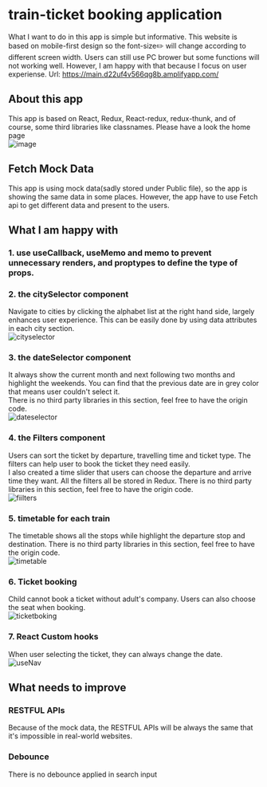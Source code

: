 # train-ticket booking application
What I want to do in this app is simple but informative. This website is based on mobile-first design so the font-size:pencil2: will change according to different screen width. Users can still use PC brower but some functions will not working well. However, I am happy with that because I focus on user experiense.
Url: https://main.d22uf4v566qg8b.amplifyapp.com/
##  About this app
This app is based on React, Redux, React-redux, redux-thunk, and of course, some third libraries like classnames.
Please have a look the home page  
![image](https://user-images.githubusercontent.com/72715709/129852961-29221c59-7125-40e8-9cfa-efbb71e3cee1.png)
## Fetch Mock Data
This app is using mock data(sadly stored under Public file), so the app is showing the same data in some places. However, the app have to use Fetch api to get different data and present to the users.
## What I am happy with 
### 1. use useCallback, useMemo and memo to prevent unnecessary renders, and proptypes to define the type of props.
### 2. the citySelector component  
Navigate to cities by clicking the alphabet list at the right hand side, largely enhances user experience. 
This can be easily done by using data attributes in each city section.  
![cityselector](https://user-images.githubusercontent.com/72715709/129853368-d3a96e07-a7ca-4052-9a57-2b1509ff2984.gif)
### 3. the dateSelector component  
It always show the current month and next following two months and highlight the weekends. You can find that the previous date are in grey color that means user couldn't select it.  
There is no third party libraries in this section, feel free to have the origin code.  
![dateselector](https://user-images.githubusercontent.com/72715709/129857247-0dc4756a-5cea-4cab-bc97-3c3723fae0b5.gif)
### 4. the Filters component
Users can sort the ticket by departure, travelling time and ticket type. The filters can help user to book the ticket they need easily.  
I also created a time slider that users can choose the departure and arrive time they want. All the filters all be stored in Redux.
There is no third party libraries in this section, feel free to have the origin code.  
![fiilters](https://user-images.githubusercontent.com/72715709/129859056-faf24444-272c-4838-a8b3-8a4b04dc58f4.gif)
### 5. timetable for each train
The timetable shows all the stops while highlight the departure stop and destination. 
There is no third party libraries in this section, feel free to have the origin code.  
![timetable](https://user-images.githubusercontent.com/72715709/129859969-595d6742-bb1e-4bdb-bec9-4758ac5e769d.gif)
### 6. Ticket booking
Child cannot book a ticket without adult's company.
Users can also choose the seat when booking.  
![ticketboking](https://user-images.githubusercontent.com/72715709/129861015-b699b7c1-89b7-4642-96ca-c5f4a872dce2.gif)
### 7. React Custom hooks
When user selecting the ticket, they can always change the date.  
![useNav](https://user-images.githubusercontent.com/72715709/129861527-29f13b2a-8dd7-4b70-8535-51ff70b693aa.gif)
## What needs to improve
### RESTFUL APIs
Because of the mock data, the RESTFUL APIs will be always the same that it's impossible in real-world websites.
### Debounce 
There is no debounce applied in search input 











